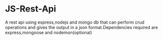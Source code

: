 # JS-Rest-Api
A rest api using express,nodejs and mongo db that can perform crud operations and gives the output in a json format.Dependencies required are express,mongoose and nodemon(optional)
